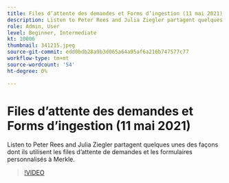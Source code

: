 ```yaml
---
title: Files d’attente des demandes et Forms d’ingestion (11 mai 2021)
description: Listen to Peter Rees and Julia Ziegler partagent quelques unes des façons dont ils utilisent les files d’attente de demandes et les formulaires personnalisés à Merkle.
role: Admin, User
level: Beginner, Intermediate
kt: 10006
thumbnail: 341215.jpeg
source-git-commit: edd0bdb28a9b3d065a64a95af6a216b747577c77
workflow-type: tm+mt
source-wordcount: '54'
ht-degree: 0%

---
```


# Files d’attente des demandes et Forms d’ingestion (11 mai 2021)

Listen to Peter Rees and Julia Ziegler partagent quelques unes des façons dont ils utilisent les files d’attente de demandes et les formulaires personnalisés à Merkle.

>[!VIDEO](https://video.tv.adobe.com/v/341215/?quality=12&learn=on)
